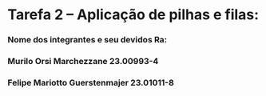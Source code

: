 # Tarefa 2 – Aplicação de pilhas e filas:

### Nome dos integrantes e seu devidos Ra:
### Murilo Orsi Marchezzane  23.00993-4
### Felipe Mariotto Guerstenmajer 23.01011-8
